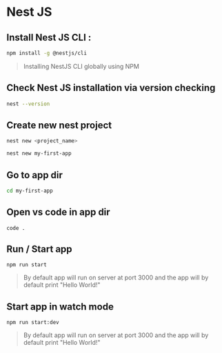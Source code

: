 # Nest JS

## Install Nest JS CLI :

```bash
npm install -g @nestjs/cli
```
> Installing NestJS CLI globally using NPM


## Check Nest JS installation via version checking
```bash
nest --version
```

## Create new nest project

```bash
nest new <project_name>
```

```bash
nest new my-first-app
```

## Go to app dir

```bash
cd my-first-app
```

## Open vs code in app dir
`code .`

## Run / Start app

```
npm run start
```
> By default app will run on server at port 3000 and the app will by default print "Hello World!"

## Start app in watch mode

```
npm run start:dev
```
> By default app will run on server at port 3000 and the app will by default print "Hello World!"
